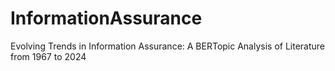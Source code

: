 # InformationAssurance
Evolving Trends in Information Assurance: A BERTopic Analysis of Literature from 1967 to 2024

